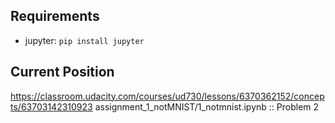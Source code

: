 ## Requirements

* jupyter: `pip install jupyter`

## Current Position

https://classroom.udacity.com/courses/ud730/lessons/6370362152/concepts/63703142310923
assignment\_1\_notMNIST/1_notmnist.ipynb :: Problem 2
